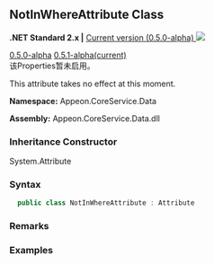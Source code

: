 ## **NotInWhereAttribute Class**

**.NET Standard 2.x |**  <a href="javascript:void(0)" class="dropdown">Current version (0.5.0-alpha) <img src="~/images/dropdown.png" class="dropdownpic"/></a>
<div class="otherversions"  value="versdiv">
<a href="javascript:void(0)">0.5.0-alpha</a>
<a href="javascript:void(0)">0.5.1-alpha(current)</a>
</div>
该Properties暂未启用。

This attribute takes no effect at this moment.

**Namespace:** Appeon.CoreService.Data

**Assembly:** Appeon.CoreService.Data.dll

### **Inheritance Constructor**

System.Attribute

### **Syntax**

```c#
  public class NotInWhereAttribute : Attribute
```

### **Remarks**



### **Examples**















